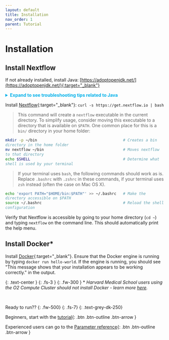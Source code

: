 ```yaml
---
layout: default
title: Installation
nav_order: 1
parent: Tutorial
---
```


# Installation

## Install Nextflow

If not already installed, install Java: [https://adoptopenjdk.net/](https://adoptopenjdk.net/){:target="_blank"}
<style>
  code {
    white-space : pre-wrap !important;
    word-break: break-word;
  }
  details > summary {
    color: #00B0E9;
    font-weight: bold;
  }
</style>

<details>

<summary>Expand to see troubleshooting tips related to Java</summary>

<div markdown="1">
> * If nextflow has trouble interacting with your java, we recommend checking the version number with `java --version`  
	
> * Some errors have been occurring with version numbers with four components (i.e. 11.0.14.1). If your version has four components, consider downloading an archived version, such as "11.0.14+9", from [https://adoptium.net/archive.html?variant=openjdk11](https://adoptium.net/archive.html?variant=openjdk11){:target="_blank"} as a temporary solution until this issue is resolved.
	
</div>
</details>

Install [Nextflow](https://www.nextflow.io/){:target="_blank"}: `curl -s https://get.nextflow.io | bash`

>This command will create a `nextflow` executable in the current directory. To simplify usage, consider moving this executable to a directory that is available on `$PATH`. One common place for this is a `bin/` directory in your home folder:

``` bash
mkdir -p ~/bin                                      # Creates a bin directory in the home folder
mv nextflow ~/bin                                   # Moves nextflow to that directory
echo $SHELL                                   	    # Determine what shell is used by your terminal 
```

> If your terminal uses `bash`, the following commands should work as is.  
> Replace `.bashrc` with `.zshrc` in these commands, if your terminal uses `zsh` instead (often the case on Mac OS X).

``` bash
echo 'export PATH="$HOME/bin:$PATH"' >> ~/.bashrc   # Make the directory accessible on $PATH
source ~/.bashrc                                    # Reload the shell configuration
```

Verify that Nextflow is accessible by going to your home directory (`cd ~`) and typing `nextflow` on the command line. This should automatically print the help menu.

## Install Docker*

Install [Docker](https://docs.docker.com/install/){:target="_blank"}. Ensure that the Docker engine is running by typing `docker run hello-world`. If the engine is running, you should see "This message shows that your installation appears to be working correctly." in the output.

{: .text-center }
{: .fs-3 }
{: .fw-300 }
\* *Harvard Medical School users using the O2 Compute Cluster should not install Docker - learn more [here](../platforms/run-O2.html).*	

<br>

Ready to run??
{: .fw-500}
{: .fs-7}
{: .text-grey-dk-250}

Beginners, start with the [tutorial]({{site.baseurl}}/tutorial/tutorial.html){: .btn .btn-outline .btn-arrow }

Experienced users can go to the [Parameter reference]({{site.baseurl}}/parameters/){: .btn .btn-outline .btn-arrow }

